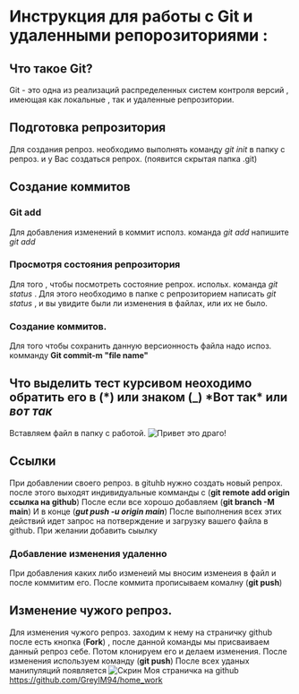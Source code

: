 # Инструкция для работы с Git и удаленными репорозиториями :

## Что такое Git?

Git - это одна из реализаций распределенных систем контроля версий , имеющая как локальные , так и удаленные репрозитории.

## Подготовка репрозитория

Для создания репроз. необходимо выполнять команду _git init_ в папку с репроз. и у Вас создаться репрох. (появится скрытая папка .git)

## Создание коммитов

### Git add

Для добавления изменений в коммит исполз. команда _git add_ напишите _git add <file name>_

### Просмотря состояния репрозитория

Для того , чтобы посмотреть состояние репрох. испольх. команда _git status_ . Для этого необходимо в папке с репрозиторием написать _git status_ , и вы увидите были ли изменения в файлах, или их не было.

### Создание коммитов.

Для того чтобы сохранить данную версионность файла надо испоз. комманду **Git commit-m "file name"**

## Что выделить тест курсивом неоходимо обратить его в (*) или знаком (\_) *Вот так\* или _вот так_

Вставляем файл в папку с работой.
![Привет это драго!](dragon.png)

## Ссылки

При добавлении своего репроз. в gituhb нужно создать новый репрох. после этого выходят индивидуальные комманды с (**git remote add origin ссылка на github**)
После если все хорошо добавляем (**git branch -M main**)
И в конце (**_gut push -u origin main_**)
После выполнения всех этих действий идет запрос на потверждение и загрузку вашего файла в github.
При желании добавить сыылку

### Добавление изменения удаленно

При добавления каких либо изменеий мы вносим изменеия в файл и после коммитим его.
После коммита прописываем комалну (**git push**)

## Изменение чужого репроз.

Для изменения чужого репроз. заходим к нему на страничку github после есть кнопка (**Fork**) , после данной команды мы присваиваем данный репроз себе. Потом клонируем его и делаем изменения.
После изменения используем команду (**git push**)
После всех уданых манипуляций появляется
![Скрин](screen.png)
Моя страничка на github
https://github.com/GreyIM94/home_work
